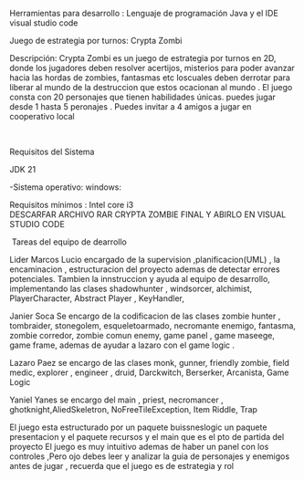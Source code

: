 Herramientas para desarrollo : Lenguaje de programación  Java y el IDE visual studio code

Juego de estrategia por turnos: Crypta Zombi

Descripción: Crypta Zombi es un juego de estrategia por turnos en 2D, donde los jugadores
deben resolver acertijos, misterios para poder avanzar hacia las  hordas de zombies, fantasmas etc loscuales deben derrotar para liberar al mundo de la destruccion  que estos ocacionan al mundo
. El juego consta con 20 personajes que tienen 
habilidades únicas. puedes jugar desde 1 hasta 5 peronajes . Puedes  invitar a 4 amigos a jugar en cooperativo local

 

Requisitos del Sistema

JDK 21

-Sistema operativo: windows:

Requisitos mínimos : Intel core i3  
DESCARFAR ARCHIVO RAR CRYPTA ZOMBIE FINAL  Y ABIRLO EN VISUAL STUDIO CODE

 Tareas del equipo de dearrollo
 
 Lider Marcos Lucio encargado de la supervision ,planificacion(UML) , la encaminacion , estructuracion del proyecto ademas de detectar errores potenciales. Tambien la innstruccion y ayuda al equipo de desarrollo, implementando las clases shadowhunter , windsorcer, alchimist, PlayerCharacter, Abstract Player , KeyHandler,

 Janier Soca Se encargo de la codificacion de las clases zombie hunter , tombraider, stonegolem, esqueletoarmado, necromante enemigo, fantasma, zombie corredor, zombie comun enemy, game panel , game maseege, game frame, ademas de ayudar a lazaro con el game logic .

 Lazaro Paez se encargo de las clases monk, gunner, friendly zombie, field medic, explorer , engineer , druid, Darckwitch, Berserker, Arcanista, Game Logic

 Yaniel Yanes se encargo del main , priest, necromancer , ghotknight,AliedSkeletron, NoFreeTileException, Item Riddle, Trap

 El juego esta estructurado por un paquete buissneslogic un paquete presentacion y el paquete recursos y el main que es el pto de partida del proyecto
 El juego es muy intuitivo ademas de haber un panel con los controles ,Pero ojo debes leer y analizar la guia de personajes y enemigos antes de jugar , recuerda que el juego es de estrategia y rol

 

